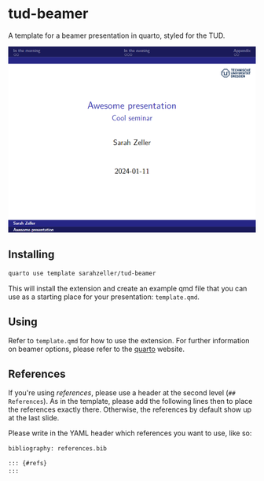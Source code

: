 # tud-beamer

A template for a beamer presentation in quarto, styled for the TUD.

![](tud-beamer.PNG)

## Installing

```bash
quarto use template sarahzeller/tud-beamer
```

This will install the extension and create an example qmd file that you can use as a starting place for your presentation: `template.qmd`.

## Using 

Refer to `template.qmd` for how to use the extension.
For further information on beamer options, please refer to the [quarto](https://quarto.org/docs/reference/formats/presentations/beamer.html) website.

## References

If you're using *references*, please use a header at the second level (`## References`).
As in the template, please add the following lines then to place the references exactly there.
Otherwise, the references by default show up at the last slide.

Please write in the YAML header which references you want to use, like so:

```
bibliography: references.bib
```

```
::: {#refs}
:::
```
